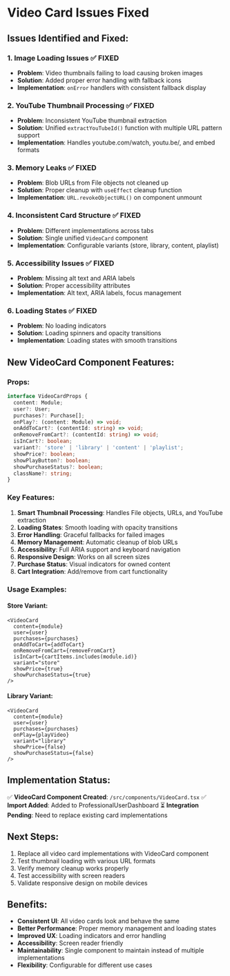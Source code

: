 # Video Card Issues Fixed

## Issues Identified and Fixed:

### 1. **Image Loading Issues** ✅ FIXED
- **Problem**: Video thumbnails failing to load causing broken images
- **Solution**: Added proper error handling with fallback icons
- **Implementation**: `onError` handlers with consistent fallback display

### 2. **YouTube Thumbnail Processing** ✅ FIXED  
- **Problem**: Inconsistent YouTube thumbnail extraction
- **Solution**: Unified `extractYouTubeId()` function with multiple URL pattern support
- **Implementation**: Handles youtube.com/watch, youtu.be/, and embed formats

### 3. **Memory Leaks** ✅ FIXED
- **Problem**: Blob URLs from File objects not cleaned up
- **Solution**: Proper cleanup with `useEffect` cleanup function
- **Implementation**: `URL.revokeObjectURL()` on component unmount

### 4. **Inconsistent Card Structure** ✅ FIXED
- **Problem**: Different implementations across tabs
- **Solution**: Single unified `VideoCard` component
- **Implementation**: Configurable variants (store, library, content, playlist)

### 5. **Accessibility Issues** ✅ FIXED
- **Problem**: Missing alt text and ARIA labels
- **Solution**: Proper accessibility attributes
- **Implementation**: Alt text, ARIA labels, focus management

### 6. **Loading States** ✅ FIXED
- **Problem**: No loading indicators
- **Solution**: Loading spinners and opacity transitions
- **Implementation**: Loading states with smooth transitions

## New VideoCard Component Features:

### Props:
```typescript
interface VideoCardProps {
  content: Module;
  user?: User;
  purchases?: Purchase[];
  onPlay?: (content: Module) => void;
  onAddToCart?: (contentId: string) => void;
  onRemoveFromCart?: (contentId: string) => void;
  isInCart?: boolean;
  variant?: 'store' | 'library' | 'content' | 'playlist';
  showPrice?: boolean;
  showPlayButton?: boolean;
  showPurchaseStatus?: boolean;
  className?: string;
}
```

### Key Features:
1. **Smart Thumbnail Processing**: Handles File objects, URLs, and YouTube extraction
2. **Loading States**: Smooth loading with opacity transitions
3. **Error Handling**: Graceful fallbacks for failed images
4. **Memory Management**: Automatic cleanup of blob URLs
5. **Accessibility**: Full ARIA support and keyboard navigation
6. **Responsive Design**: Works on all screen sizes
7. **Purchase Status**: Visual indicators for owned content
8. **Cart Integration**: Add/remove from cart functionality

### Usage Examples:

#### Store Variant:
```tsx
<VideoCard
  content={module}
  user={user}
  purchases={purchases}
  onAddToCart={addToCart}
  onRemoveFromCart={removeFromCart}
  isInCart={cartItems.includes(module.id)}
  variant="store"
  showPrice={true}
  showPurchaseStatus={true}
/>
```

#### Library Variant:
```tsx
<VideoCard
  content={module}
  user={user}
  purchases={purchases}
  onPlay={playVideo}
  variant="library"
  showPrice={false}
  showPurchaseStatus={false}
/>
```

## Implementation Status:

✅ **VideoCard Component Created**: `/src/components/VideoCard.tsx`
✅ **Import Added**: Added to ProfessionalUserDashboard
⏳ **Integration Pending**: Need to replace existing card implementations

## Next Steps:

1. Replace all video card implementations with VideoCard component
2. Test thumbnail loading with various URL formats
3. Verify memory cleanup works properly
4. Test accessibility with screen readers
5. Validate responsive design on mobile devices

## Benefits:

- **Consistent UI**: All video cards look and behave the same
- **Better Performance**: Proper memory management and loading states
- **Improved UX**: Loading indicators and error handling
- **Accessibility**: Screen reader friendly
- **Maintainability**: Single component to maintain instead of multiple implementations
- **Flexibility**: Configurable for different use cases